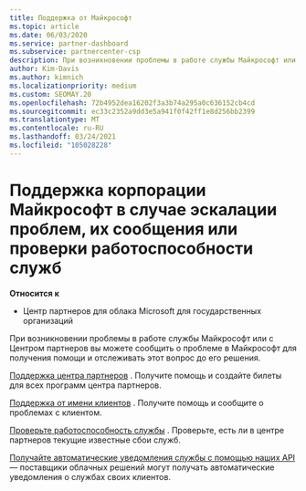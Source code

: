 ```yaml
---
title: Поддержка от Майкрософт
ms.topic: article
ms.date: 06/03/2020
ms.service: partner-dashboard
ms.subservice: partnercenter-csp
description: При возникновении проблемы в работе службы Майкрософт или с Центром партнеров вы можете сообщить о проблеме в Майкрософт для получения помощи и отслеживать этот вопрос до его решения.
author: Kim-Davis
ms.author: kimnich
ms.localizationpriority: medium
ms.custom: SEOMAY.20
ms.openlocfilehash: 72b4952dea16202f3a3b74a295a0c636152cb4cd
ms.sourcegitcommit: ec33c2352a9dd3e5a941f0f42ff1e8d256bb2399
ms.translationtype: MT
ms.contentlocale: ru-RU
ms.lasthandoff: 03/24/2021
ms.locfileid: "105028228"
---
```

# <a name="support-from-microsoft---when-to-escalate-issues-how-to-report-them-or-how-to-check-service-health"></a>Поддержка корпорации Майкрософт в случае эскалации проблем, их сообщения или проверки работоспособности служб

**Относится к**

- Центр партнеров для облака Microsoft для государственных организаций

При возникновении проблемы в работе службы Майкрософт или с Центром партнеров вы можете сообщить о проблеме в Майкрософт для получения помощи и отслеживать этот вопрос до его решения.

[Поддержка центра партнеров](report-problems-with-partner-center.md) . Получите помощь и создайте билеты для всех программ центра партнеров.

[Поддержка от имени клиентов](report-problems-on-behalf-of-a-customer.md) . Получите помощь и сообщите о проблемах с клиентом.

[Проверьте работоспособность службы](check-service-health.md) . Проверьте, есть ли в центре партнеров текущие известные сбои служб.

[Получайте автоматические уведомления службы с помощью наших API](get-automated-service-notifications-with-our-apis.md) — поставщики облачных решений могут получать автоматические уведомления о службах своих клиентов.


 

 




